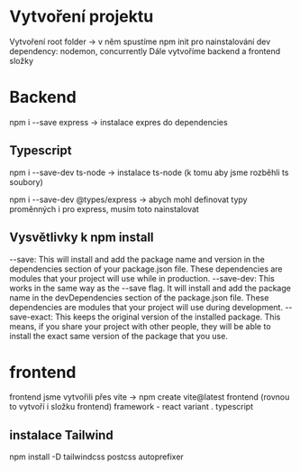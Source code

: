 # Vytvoření projektu
  Vytvoření root folder → v něm spustíme npm init pro nainstalování dev dependency: nodemon, concurrently
  Dále vytvoříme backend a frontend složky
# Backend
npm i --save express → instalace expres do dependencies

## Typescript
npm i --save-dev ts-node → instalace ts-node (k tomu aby jsme rozběhli ts soubory)

npm i --save-dev @types/express → abych mohl definovat typy proměnných i pro express, musím toto nainstalovat 

## Vysvětlivky k npm install
--save: This will install and add the package name and version in the dependencies section of your package.json file. These dependencies are modules that your project will use while in production.
--save-dev: This works in the same way as the --save flag. It will install and add the package name in the devDependencies section of the package.json file. These dependencies are modules that your project will use during development.
--save-exact: This keeps the original version of the installed package. This means, if you share your project with other people, they will be able to install the exact same version of the package that you use.

# frontend
frontend jsme vytvořili přes vite → npm create vite@latest frontend (rovnou to vytvoří i složku frontend)
  framework - react
  variant . typescript

## instalace Tailwind
  npm install -D tailwindcss postcss autoprefixer